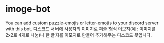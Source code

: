 # imoge-bot
You can add custom puzzle-emojis or letter-emojis to your discord server with this bot.
디스코드 서버에 사용자의 이미지로 퍼즐 형식 이모지(예 : 이미지를 2x2로 4개로 나눔)나 한 글자를 이모지로 만들어 추가해주는 디스코드 봇입니다.
